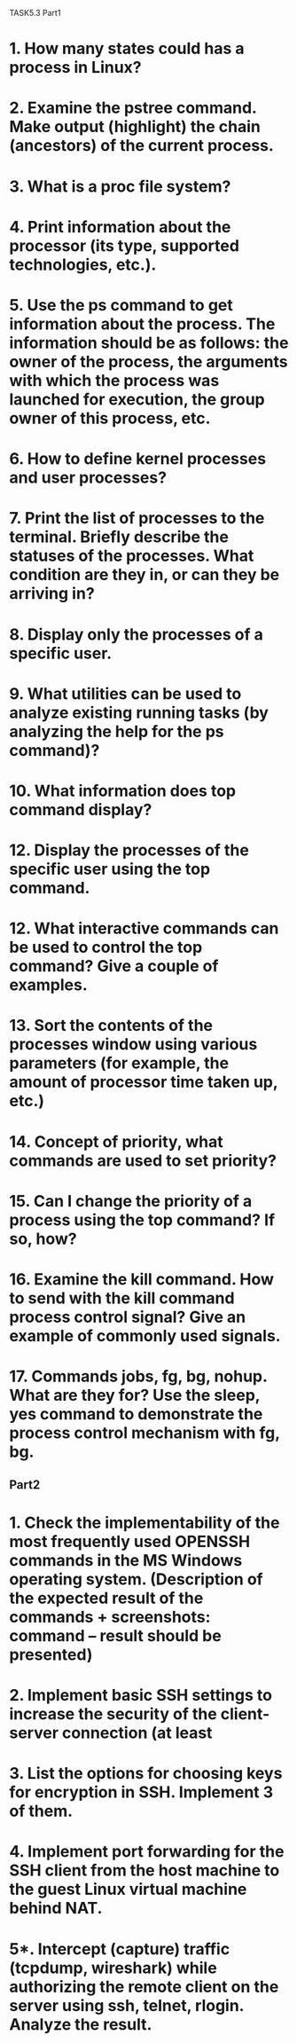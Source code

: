 TASK5.3
Part1
# 1. How many states could has a process in Linux?



# 2. Examine the pstree command. Make output (highlight) the chain (ancestors) of the current process.



# 3. What is a proc file system?



# 4. Print information about the processor (its type, supported technologies, etc.).



# 5. Use the ps command to get information about the process. The information should be as follows: the owner of the process, the arguments with which the process was launched for execution, the group owner of this process, etc.



# 6. How to define kernel processes and user processes?



# 7. Print the list of processes to the terminal. Briefly describe the statuses of the processes. What condition are they in, or can they be arriving in?



# 8. Display only the processes of a specific user.



# 9. What utilities can be used to analyze existing running tasks (by analyzing the help for the ps command)?



# 10. What information does top command display?



# 12. Display the processes of the specific user using the top command.



# 12. What interactive commands can be used to control the top command? Give a couple of examples.



# 13. Sort the contents of the processes window using various parameters (for example, the amount of processor time taken up, etc.)



# 14. Concept of priority, what commands are used to set priority?



# 15. Can I change the priority of a process using the top command? If so, how?



# 16. Examine the kill command. How to send with the kill command process control signal? Give an example of commonly used signals.



# 17. Commands jobs, fg, bg, nohup. What are they for? Use the sleep, yes command to demonstrate the process control mechanism with fg, bg.



## Part2



# 1. Check the implementability of the most frequently used OPENSSH commands in the MS Windows operating system. (Description of the expected result of the commands + screenshots: command – result should be presented)



# 2. Implement basic SSH settings to increase the security of the client-server connection (at least



# 3. List the options for choosing keys for encryption in SSH. Implement 3 of them.



# 4. Implement port forwarding for the SSH client from the host machine to the guest Linux virtual machine behind NAT.



# 5*. Intercept (capture) traffic (tcpdump, wireshark) while authorizing the remote client on the server using ssh, telnet, rlogin. Analyze the result.
